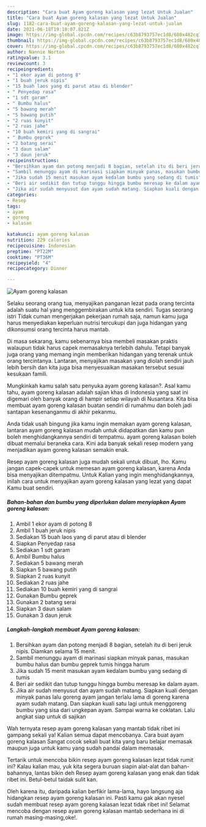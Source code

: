 ```yaml
---
description: "Cara buat Ayam goreng kalasan yang lezat Untuk Jualan"
title: "Cara buat Ayam goreng kalasan yang lezat Untuk Jualan"
slug: 1182-cara-buat-ayam-goreng-kalasan-yang-lezat-untuk-jualan
date: 2021-06-18T19:10:07.821Z
image: https://img-global.cpcdn.com/recipes/c63b8793757ec1d8/680x482cq70/ayam-goreng-kalasan-foto-resep-utama.jpg
thumbnail: https://img-global.cpcdn.com/recipes/c63b8793757ec1d8/680x482cq70/ayam-goreng-kalasan-foto-resep-utama.jpg
cover: https://img-global.cpcdn.com/recipes/c63b8793757ec1d8/680x482cq70/ayam-goreng-kalasan-foto-resep-utama.jpg
author: Nannie Norton
ratingvalue: 3.1
reviewcount: 3
recipeingredient:
- "1 ekor ayam di potong 8"
- "1 buah jeruk nipis"
- "15 buah laos yang di parut atau di blender"
- " Penyedap rasa"
- "1 sdt garam"
- " Bumbu halus"
- "5 bawang merah"
- "5 bawang putih"
- "2 ruas kunyit"
- "2 ruas jahe"
- "10 buah kemiri yang di sangrai"
- " Bumbu geprek"
- "2 batang serai"
- "3 daun salam"
- "3 daun jeruk"
recipeinstructions:
- "Bersihkan ayam dan potong menjadi 8 bagian, setelah itu di beri jeruk nipis. Diamkan selama 15 menit."
- "Sambil menunggu ayam di marinasi siapkan minyak panas, masukan bumbu halus dan bumbu geprek tumis hingga harum"
- "Jika sudah 15 menit masukan ayam kedalam bumbu yang sedang di tumis"
- "Beri air sedikit dan tutup tunggu hingga bumbu meresap ke dalam ayam."
- "Jika air sudah menyusut dan ayam sudah matang. Siapkan kuali dengan minyak panas lalu goreng ayam jangan terlalu lama di goreng karena ayam sudah matang. Dan siapkan kuali satu lagi untuk menggoreng bumbu yang sisa dari ungkepan ayam. Sampai warna ke coklatan. Lalu angkat siap untuk di sajikan"
categories:
- Resep
tags:
- ayam
- goreng
- kalasan

katakunci: ayam goreng kalasan 
nutrition: 229 calories
recipecuisine: Indonesian
preptime: "PT22M"
cooktime: "PT36M"
recipeyield: "4"
recipecategory: Dinner

---
```



![Ayam goreng kalasan](https://img-global.cpcdn.com/recipes/c63b8793757ec1d8/680x482cq70/ayam-goreng-kalasan-foto-resep-utama.jpg)

Selaku seorang orang tua, menyajikan panganan lezat pada orang tercinta adalah suatu hal yang menggembirakan untuk kita sendiri. Tugas seorang istri Tidak cuman mengerjakan pekerjaan rumah saja, namun kamu juga harus menyediakan keperluan nutrisi tercukupi dan juga hidangan yang dikonsumsi orang tercinta harus mantab.

Di masa  sekarang, kamu sebenarnya bisa membeli masakan praktis walaupun tidak harus capek memasaknya terlebih dahulu. Tetapi banyak juga orang yang memang ingin memberikan hidangan yang terenak untuk orang tercintanya. Lantaran, menyajikan masakan yang diolah sendiri jauh lebih bersih dan kita juga bisa menyesuaikan masakan tersebut sesuai kesukaan famili. 



Mungkinkah kamu salah satu penyuka ayam goreng kalasan?. Asal kamu tahu, ayam goreng kalasan adalah sajian khas di Indonesia yang saat ini digemari oleh banyak orang di hampir setiap wilayah di Nusantara. Kita bisa membuat ayam goreng kalasan buatan sendiri di rumahmu dan boleh jadi santapan kesenanganmu di akhir pekanmu.

Anda tidak usah bingung jika kamu ingin memakan ayam goreng kalasan, lantaran ayam goreng kalasan mudah untuk didapatkan dan kamu pun boleh menghidangkannya sendiri di tempatmu. ayam goreng kalasan boleh dibuat memalui beraneka cara. Kini ada banyak sekali resep modern yang menjadikan ayam goreng kalasan semakin enak.

Resep ayam goreng kalasan juga mudah sekali untuk dibuat, lho. Kamu jangan capek-capek untuk memesan ayam goreng kalasan, karena Anda bisa menyajikan ditempatmu. Untuk Kalian yang ingin menghidangkannya, inilah cara untuk menyajikan ayam goreng kalasan yang lezat yang dapat Kamu buat sendiri.

<!--inarticleads1-->

##### Bahan-bahan dan bumbu yang diperlukan dalam menyiapkan Ayam goreng kalasan:

1. Ambil 1 ekor ayam di potong 8
1. Ambil 1 buah jeruk nipis
1. Sediakan 15 buah laos yang di parut atau di blender
1. Siapkan  Penyedap rasa
1. Sediakan 1 sdt garam
1. Ambil  Bumbu halus
1. Sediakan 5 bawang merah
1. Siapkan 5 bawang putih
1. Siapkan 2 ruas kunyit
1. Sediakan 2 ruas jahe
1. Sediakan 10 buah kemiri yang di sangrai
1. Gunakan  Bumbu geprek
1. Gunakan 2 batang serai
1. Siapkan 3 daun salam
1. Gunakan 3 daun jeruk




<!--inarticleads2-->

##### Langkah-langkah membuat Ayam goreng kalasan:

1. Bersihkan ayam dan potong menjadi 8 bagian, setelah itu di beri jeruk nipis. Diamkan selama 15 menit.
1. Sambil menunggu ayam di marinasi siapkan minyak panas, masukan bumbu halus dan bumbu geprek tumis hingga harum
1. Jika sudah 15 menit masukan ayam kedalam bumbu yang sedang di tumis
1. Beri air sedikit dan tutup tunggu hingga bumbu meresap ke dalam ayam.
1. Jika air sudah menyusut dan ayam sudah matang. Siapkan kuali dengan minyak panas lalu goreng ayam jangan terlalu lama di goreng karena ayam sudah matang. Dan siapkan kuali satu lagi untuk menggoreng bumbu yang sisa dari ungkepan ayam. Sampai warna ke coklatan. Lalu angkat siap untuk di sajikan




Wah ternyata resep ayam goreng kalasan yang mantab tidak ribet ini gampang sekali ya! Kalian semua dapat mencobanya. Cara buat ayam goreng kalasan Sangat cocok sekali buat kita yang baru belajar memasak maupun juga untuk kamu yang sudah pandai dalam memasak.

Tertarik untuk mencoba bikin resep ayam goreng kalasan lezat tidak rumit ini? Kalau kalian mau, yuk kita segera buruan siapin alat-alat dan bahan-bahannya, lantas bikin deh Resep ayam goreng kalasan yang enak dan tidak ribet ini. Betul-betul taidak sulit kan. 

Oleh karena itu, daripada kalian berfikir lama-lama, hayo langsung aja hidangkan resep ayam goreng kalasan ini. Pasti kamu gak akan nyesel sudah membuat resep ayam goreng kalasan lezat tidak ribet ini! Selamat mencoba dengan resep ayam goreng kalasan mantab sederhana ini di rumah masing-masing,oke!.


